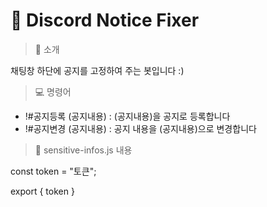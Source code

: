 # 📌 Discord Notice Fixer
> 📒 소개

채팅창 하단에 공지를 고정하여 주는 봇입니다 :)

> 💻 명령어

- !#공지등록 (공지내용) : (공지내용)을 공지로 등록합니다
- !#공지변경 (공지내용) : 공지 내용을 (공지내용)으로 변경합니다

> 📜 sensitive-infos.js 내용

const token = "토큰";

export { token }
